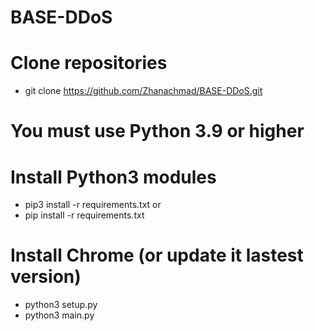 # BASE-DDoS
# Clone repositories

  - git clone https://github.com/Zhanachmad/BASE-DDoS.git

# You must use Python 3.9 or higher

# Install Python3 modules
  - pip3 install -r requirements.txt  or
  - pip install -r requirements.txt

   
# Install Chrome (or update it lastest version)

  - python3 setup.py
  - python3 main.py
